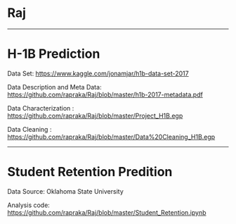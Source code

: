 # Raj

-------

# H-1B Prediction

Data Set: https://www.kaggle.com/jonamjar/h1b-data-set-2017

Data Description and Meta Data: https://github.com/rapraka/Raj/blob/master/h1b-2017-metadata.pdf

Data Characterization : https://github.com/rapraka/Raj/blob/master/Project_H1B.egp

Data Cleaning : https://github.com/rapraka/Raj/blob/master/Data%20Cleaning_H1B.egp









-----------
# Student Retention Predition 

Data Source: Oklahoma State University

Analysis code: https://github.com/rapraka/Raj/blob/master/Student_Retention.ipynb

